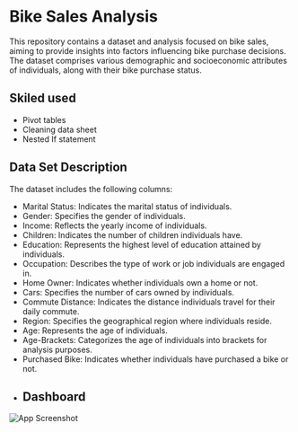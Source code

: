 # Bike Sales Analysis



This repository contains a dataset and analysis focused on bike sales, aiming to provide insights into factors influencing bike purchase decisions. The dataset comprises various demographic and socioeconomic attributes of individuals, along with their bike purchase status.
## Skiled used 

- Pivot tables 
- Cleaning data sheet
- Nested If statement

## Data Set Description
The dataset includes the following columns:

- Marital Status: Indicates the marital status of individuals.
- Gender: Specifies the gender of individuals.
- Income: Reflects the yearly income of individuals.
- Children: Indicates the number of children individuals have.
- Education: Represents the highest level of education attained by individuals.
- Occupation: Describes the type of work or job individuals are engaged in.
- Home Owner: Indicates whether individuals own a home or not.
- Cars: Specifies the number of cars owned by individuals.
- Commute Distance: Indicates the distance individuals travel for their daily commute.
- Region: Specifies the geographical region where individuals reside.
- Age: Represents the age of individuals.
- Age-Brackets: Categorizes the age of individuals into brackets for analysis purposes.
- Purchased Bike: Indicates whether individuals have purchased a bike or not.
- ## Dashboard

![App Screenshot](https://github.com/igorStudia/Excel_Bike_Sale_Project/blob/main/bikeSALES.png)
